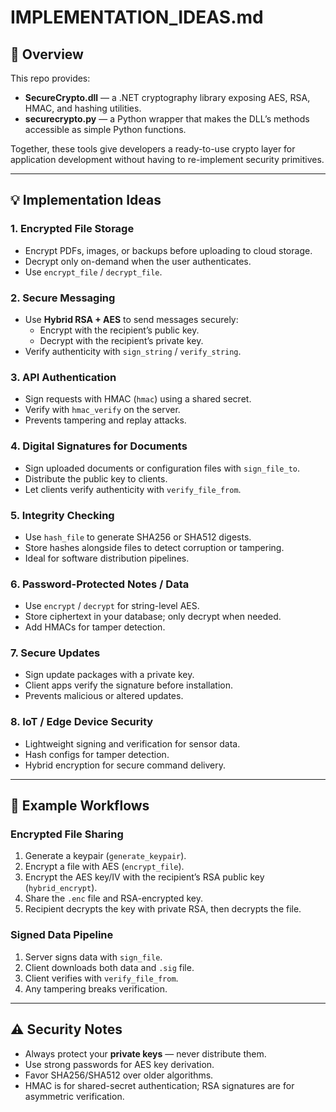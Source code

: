 
# IMPLEMENTATION_IDEAS.md

## 🔐 Overview
This repo provides:
- **SecureCrypto.dll** — a .NET cryptography library exposing AES, RSA, HMAC, and hashing utilities.
- **securecrypto.py** — a Python wrapper that makes the DLL’s methods accessible as simple Python functions.

Together, these tools give developers a ready-to-use crypto layer for application development without having to re-implement security primitives.

---

## 💡 Implementation Ideas

### 1. Encrypted File Storage
- Encrypt PDFs, images, or backups before uploading to cloud storage.
- Decrypt only on-demand when the user authenticates.
- Use `encrypt_file` / `decrypt_file`.

### 2. Secure Messaging
- Use **Hybrid RSA + AES** to send messages securely:
  - Encrypt with the recipient’s public key.
  - Decrypt with the recipient’s private key.
- Verify authenticity with `sign_string` / `verify_string`.

### 3. API Authentication
- Sign requests with HMAC (`hmac`) using a shared secret.
- Verify with `hmac_verify` on the server.
- Prevents tampering and replay attacks.

### 4. Digital Signatures for Documents
- Sign uploaded documents or configuration files with `sign_file_to`.
- Distribute the public key to clients.
- Let clients verify authenticity with `verify_file_from`.

### 5. Integrity Checking
- Use `hash_file` to generate SHA256 or SHA512 digests.
- Store hashes alongside files to detect corruption or tampering.
- Ideal for software distribution pipelines.

### 6. Password-Protected Notes / Data
- Use `encrypt` / `decrypt` for string-level AES.
- Store ciphertext in your database; only decrypt when needed.
- Add HMACs for tamper detection.

### 7. Secure Updates
- Sign update packages with a private key.
- Client apps verify the signature before installation.
- Prevents malicious or altered updates.

### 8. IoT / Edge Device Security
- Lightweight signing and verification for sensor data.
- Hash configs for tamper detection.
- Hybrid encryption for secure command delivery.

---

## 🧰 Example Workflows

### Encrypted File Sharing
1. Generate a keypair (`generate_keypair`).
2. Encrypt a file with AES (`encrypt_file`).
3. Encrypt the AES key/IV with the recipient’s RSA public key (`hybrid_encrypt`).
4. Share the `.enc` file and RSA-encrypted key.
5. Recipient decrypts the key with private RSA, then decrypts the file.

### Signed Data Pipeline
1. Server signs data with `sign_file`.
2. Client downloads both data and `.sig` file.
3. Client verifies with `verify_file_from`.
4. Any tampering breaks verification.

---

## ⚠️ Security Notes
- Always protect your **private keys** — never distribute them.
- Use strong passwords for AES key derivation.
- Favor SHA256/SHA512 over older algorithms.
- HMAC is for shared-secret authentication; RSA signatures are for asymmetric verification.
